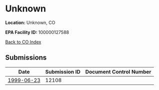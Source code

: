 # Unknown

**Location:** Unknown, CO

**EPA Facility ID:** 100000127588

[Back to CO Index](../../index.md)

## Submissions

| Date | Submission ID | Document Control Number |
|------|--------------|-------------------------|
| [1999-06-23](submissions/12108.md) | 12108 |  |
